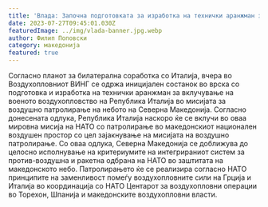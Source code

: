 ```yaml
---
title: 'Влада: Започна подготовката за изработка на технички аранжман за вклучување на италијанските воздухопловни сили во мисијата за воздухопловно патролирање над македонското небо - 27 ЈУЛИ 2023'
date: 2023-07-27T09:45:01.030Z
featuredImage: ../img/vlada-banner.jpg.webp
author: Филип Поповски
category: македонија
featured: true
---
```

Согласно планот за билатерална соработка со Италија, вчера во Воздухопловниот ВИНГ се одржа иницијален состанок во врска со подготовка и изработка на технички аранжман за вклучување на военото воздухопловство на Република Италија во мисијата за воздушно патролирање на небото на Северна Македонија.
Согласно донесената одлука, Република Италија наскоро ќе се вклучи во оваа мировна мисија на НАТО со патролирање во македонскиот национален воздушен простор со цел зајакнување на мисијата на воздушно патролирање. Со оваа одлука, Северна Македонија се доближува до целосно исполнување на критериумите на интегрираниот систем за против-воздушна и ракетна одбрана на НАТО во заштитата на македонското небо.
Патролирањето ќе се реализира согласно НАТО принципите на заменливост помеѓу воздухопловните сили на Грција и Италија во координација со НАТО Центарот за воздухопловни операции во Торехон, Шпанија и македонските воздухопловни власти.
